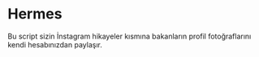 # Hermes
Bu script sizin İnstagram hikayeler kısmına bakanların profil fotoğraflarını kendi hesabınızdan paylaşır.
